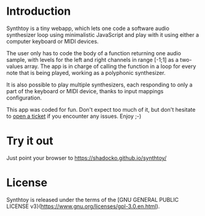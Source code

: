 # Introduction

Synthtoy is a tiny webapp, which lets one code a software audio synthesizer loop using minimalistic JavaScript and play with it using either a computer keyboard or MIDI devices.

The user only has to code the body of a function returning one audio sample, with levels for the left and right channels in range [-1;1] as a two-values array.
The app is in charge of calling the function in a loop for every note that is being played, working as a polyphonic synthesizer.

It is also possible to play multiple synthesizers, each responding to only a part of the keyboard or MIDI device, thanks to input mappings configuration.

This app was coded for fun. Don't expect too much of it, but don't hesitate to [open a ticket](https://github.com/Shadocko/synthtoy/issues) if you encounter any issues.
Enjoy ;-)

# Try it out

Just point your browser to https://shadocko.github.io/synthtoy/

# License

Synthtoy is released under the terms of the [GNU GENERAL PUBLIC LICENSE v3}(https://www.gnu.org/licenses/gpl-3.0.en.html).
